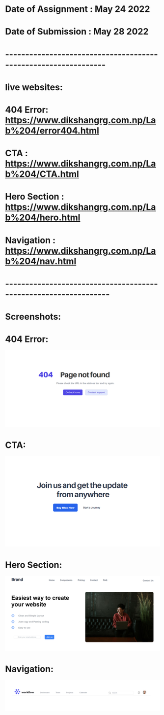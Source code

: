 # Date of Assignment : May 24 2022
# Date of Submission : May 28 2022

# ---------------------------------------------------------------
# live websites: 
# 404 Error: https://www.dikshangrg.com.np/Lab%204/error404.html
# CTA : https://www.dikshangrg.com.np/Lab%204/CTA.html
# Hero Section : https://www.dikshangrg.com.np/Lab%204/hero.html
# Navigation : https://www.dikshangrg.com.np/Lab%204/nav.html

# ----------------------------------------------------------------

# Screenshots:
# 404 Error:
![screenshot](https://github.com/dikshangurung/wt-lab-assignment/blob/main/Lab/Lab%204/404error.png)
# CTA:
![screenshot](https://github.com/dikshangurung/wt-lab-assignment/blob/main/Lab/Lab%204/CTA.png)
# Hero Section:
![screenshot](https://github.com/dikshangurung/wt-lab-assignment/blob/main/Lab/Lab%204/hero.png)
# Navigation:
![screenshot](https://github.com/dikshangurung/wt-lab-assignment/blob/main/Lab/Lab%204/nav.png)
